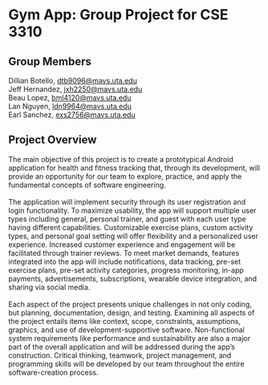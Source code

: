 # Gym App: Group Project for CSE 3310 <br>

## Group Members <br>
Dillian Botello, dtb9096@mavs.uta.edu <br>
Jeff Hernandez, jxh2250@mavs.uta.edu <br>
Beau Lopez, bml4120@mavs.uta.edu <br>
Lan Nguyen, ldn9964@mavs.uta.edu <br>
Earl Sanchez, exs2756@mavs.uta.edu<br>
 
## Project Overview
The main objective of this project is to create a prototypical Android application for health and fitness tracking that, through its development, will provide an opportunity for our team to explore, practice, and apply the fundamental concepts of software engineering.
<br><br>
The application will implement security through its user registration and login functionality. To maximize usability, the app will support multiple user types including general, personal trainer, and guest with each user type having different capabilities. Customizable exercise plans, custom activity types, and personal goal setting will offer flexibility and a personalized user experience. Increased customer experience and engagement will be facilitated through trainer reviews. To meet market demands, features integrated into the app will include notifications, data tracking, pre-set exercise plans, pre-set activity categories, progress monitoring, in-app payments, advertisements, subscriptions, wearable device integration, and sharing via social media.
<br><br>
Each aspect of the project presents unique challenges in not only coding, but planning, documentation, design, and testing. Examining all aspects of the project entails items like context, scope, constraints, assumptions, graphics, and use of development-supportive software. Non-functional system requirements like performance and sustainability are also a major part of the overall application and will be addressed during the app’s construction. Critical thinking, teamwork, project management, and programming skills will be developed by our team throughout the entire software-creation process. 
